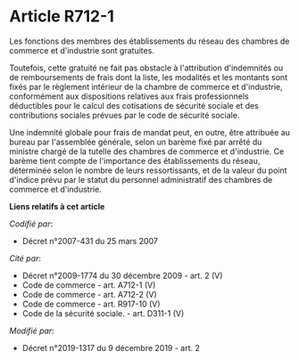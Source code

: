 # Article R712-1

Les fonctions des membres des établissements du réseau des chambres de commerce et d'industrie sont gratuites.

Toutefois, cette gratuité ne fait pas obstacle à l'attribution d'indemnités ou de remboursements de frais dont la liste, les
modalités et les montants sont fixés par le règlement intérieur de la chambre de commerce et d'industrie, conformément aux
dispositions relatives aux frais professionnels déductibles pour le calcul des cotisations de sécurité sociale et des
contributions sociales prévues par le code de sécurité sociale.

Une indemnité globale pour frais de mandat peut, en outre, être attribuée au bureau par l'assemblée générale, selon un barème
fixé par arrêté du ministre chargé de la tutelle des chambres de commerce et d'industrie. Ce barème tient compte de
l'importance des établissements du réseau, déterminée selon le nombre de leurs ressortissants, et de la valeur du point
d'indice prévu par le statut du personnel administratif des chambres de commerce et d'industrie.

**Liens relatifs à cet article**

_Codifié par_:

  - Décret n°2007-431 du 25 mars 2007

_Cité par_:

  - Décret n°2009-1774 du 30 décembre 2009 - art. 2 (V)
  - Code de commerce - art. A712-1 (V)
  - Code de commerce - art. A712-2 (V)
  - Code de commerce - art. R917-10 (V)
  - Code de la sécurité sociale. - art. D311-1 (V)

_Modifié par_:

  - Décret n°2019-1317 du 9 décembre 2019 - art. 2
